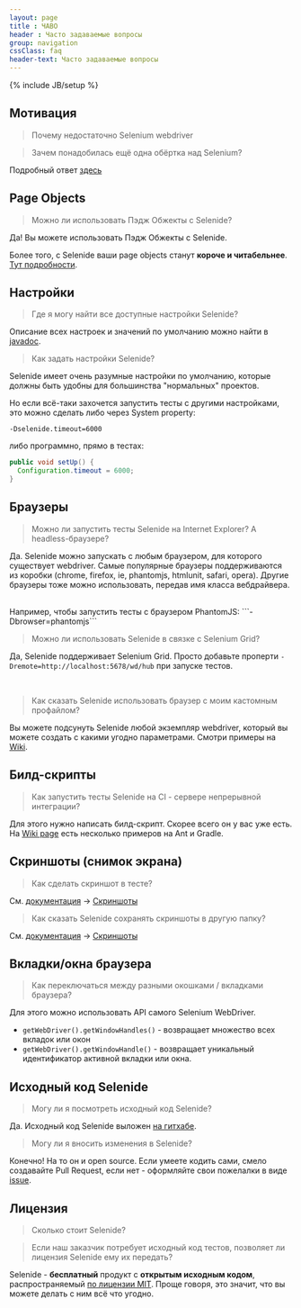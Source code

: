 ```yaml
---
layout: page
title : ЧАВО
header : Часто задаваемые вопросы
group: navigation
cssClass: faq
header-text: Часто задаваемые вопросы
---
```

{% include JB/setup %}

## Мотивация

> Почему недостаточно Selenium webdriver

> Зачем понадобилась ещё одна обёртка над Selenium?

Подробный ответ [здесь](/documentation/selenide-vs-selenium.html)


## Page Objects
> Можно ли использовать Пэдж Обжекты с Selenide?
 
Да! Вы можете использовать Пэдж Обжекты с Selenide.

Более того, с Selenide ваши page objects станут **короче и читабельнее**. [Тут подробности](/documentation/page-objects.html).

## Настройки
> Где я могу найти все доступные настройки Selenide?

Описание всех настроек и значений по умолчанию можно найти в [javadoc](http://selenide.org/javadoc/{{site.SELENIDE_VERSION}}/com/codeborne/selenide/Configuration.html).

> Как задать настройки Selenide?

Selenide имеет очень разумные настройки по умолчанию, которые должны быть 
удобны для большинства "нормальных" проектов. 

Но если всё-таки захочется запустить тесты с другими настройками, это можно сделать либо через System property:

```
-Dselenide.timeout=6000
```

либо программно, прямо в тестах:

```java
public void setUp() {
  Configuration.timeout = 6000;
}
```

## Браузеры
>Можно ли запустить тесты Selenide на Internet Explorer? А headless-браузере?

Да.
Selenide можно запускать с любым браузером, для которого существует webdriver. Самые популярные браузеры
поддерживаются из коробки (chrome, firefox, ie, phantomjs, htmlunit, safari, opera).
Другие браузеры тоже можно использовать, передав имя класса вебдрайвера.

<br/>
Например, чтобы запустить тесты с браузером PhantomJS:
```-Dbrowser=phantomjs```

<br/>

>Можно ли использовать Selenide в связке с Selenium Grid?

Да, Selenide поддерживает Selenium Grid. Просто добавьте проперти `-Dremote=http://localhost:5678/wd/hub` при запуске тестов.

<br/>

>Как сказать Selenide использовать браузер с моим кастомным профайлом?

Вы можете подсунуть Selenide любой экземпляр webdriver, который вы можете создать с какими угодно параметрами.
Смотри примеры на [Wiki](https://github.com/codeborne/selenide/wiki/How-Selenide-creates-WebDriver).

## Билд-скрипты

>Как запустить тесты Selenide на CI - сервере непрерывной интеграции?

Для этого нужно написать билд-скрипт. Скорее всего он у вас уже есть.
На [Wiki page](https://github.com/codeborne/selenide/wiki/Build-script/) есть несколько примеров на Ant и Gradle.


## Скриншоты (снимок экрана)

> Как сделать скриншот в тесте?

См. [документация](/documentation.html) -> [Скриншоты](/documentation/screenshots.html)

> Как сказать Selenide сохранять скриншоты в другую папку?

См. [документация](/documentation.html) -> [Скриншоты](/documentation/screenshots.html)


## Вкладки/окна браузера

> Как переключаться между разными окошками / вкладками браузера?

Для этого можно использовать API самого Selenium WebDriver.

  * `getWebDriver().getWindowHandles()` - возвращает множество всех вкладок или окон
  * `getWebDriver().getWindowHandle()` - возвращает уникальный идентификатор активной вкладки или окна.

## Исходный код Selenide

> Могу ли я посмотреть исходный код Selenide?

Да. Исходный код Selenide выложен [на гитхабе](https://github.com/codeborne/selenide/).

> Могу ли я вносить изменения в Selenide?

Конечно! На то он и open source. Если умеете кодить сами, смело создавайте Pull Request, если нет - оформляйте свои
пожелалки в виде [issue](https://github.com/codeborne/selenide/issues).

## Лицензия

> Сколько стоит Selenide?

> Если наш заказчик потребует исходный код тестов, позволяет ли лицензия Selenide ему их передать?

Selenide - __бесплатный__ продукт с __открытым исходным кодом__, распространяемый [по лицензии MIT](https://github.com/codeborne/selenide/blob/master/LICENSE).
Проще говоря, это значит, что вы можете делать с ним всё что угодно.